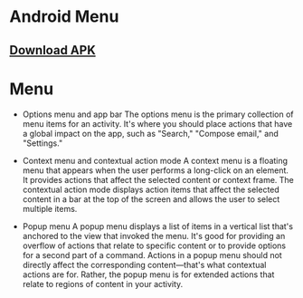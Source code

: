 # Android Menu
## [Download APK](https://github.com/rizwansoaib/Android_menu/releases/download/v1/Android_Menu.apk)


# Menu 

- Options menu and app bar
The options menu is the primary collection of menu items for an activity. It's where you should place actions that have a global impact on the app, such as "Search," "Compose email," and "Settings."


- Context menu and contextual action mode
A context menu is a floating menu that appears when the user performs a long-click on an element. It provides actions that affect the selected content or context frame.
The contextual action mode displays action items that affect the selected content in a bar at the top of the screen and allows the user to select multiple items.


- Popup menu
A popup menu displays a list of items in a vertical list that's anchored to the view that invoked the menu. It's good for providing an overflow of actions that relate to specific content or to provide options for a second part of a command. Actions in a popup menu should not directly affect the corresponding content—that's what contextual actions are for. Rather, the popup menu is for extended actions that relate to regions of content in your activity.

